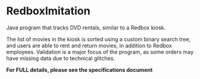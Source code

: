 # RedboxImitation
Java program that tracks DVD rentals, similar to a Redbox kiosk.

The list of movies in the kiosk is sorted using a custom binary search tree, and users are able to rent and return movies, in addition to Redbox employees. Validation is a major focus of the program, as some orders may have missing data due to technical glitches.

**For FULL details, please see the specifications document**
